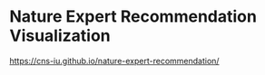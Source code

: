 # Nature Expert Recommendation Visualization

<https://cns-iu.github.io/nature-expert-recommendation/>
